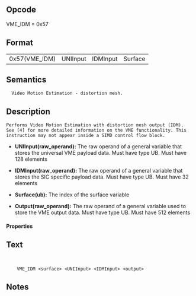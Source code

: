<!---======================= begin_copyright_notice ============================

Copyright (C) 2020-2021 Intel Corporation

SPDX-License-Identifier: MIT

============================= end_copyright_notice ==========================-->

 

## Opcode

  VME_IDM = 0x57

## Format

| | | | |
| --- | --- | --- | --- |
| 0x57(VME_IDM) | UNIInput | IDMInput | Surface | Output |


## Semantics




      Video Motion Estimation - distortion mesh.

## Description



    Performs Video Motion Estimation with distortion mesh output (IDM). See [4] for more detailed information on the VME functionality. This instruction may not appear inside a SIMD control flow block.

- **UNIInput(raw_operand):** The raw operand of a general variable that stores the universal VME payload data. Must have type UB. Must have 128 elements

- **IDMInput(raw_operand):** The raw operand of a general variable that stores the SIC specific payload data. Must have type UB. Must have 32 elements

- **Surface(ub):** The index of the surface variable

- **Output(raw_operand):** The raw operand of a general variable used to store the VME output data. Must have type UB. Must have 512 elements

#### Properties


## Text
```
    

    VME_IDM <surface> <UNIInput> <IDMInput> <output>
```



## Notes


